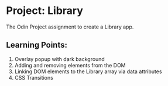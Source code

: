 # Project: Library

The Odin Project assignment to create a Library app.

## Learning Points:

1. Overlay popup with dark background
2. Adding and removing elements from the DOM
3. Linking DOM elements to the Library array via data attributes
4. CSS Transitions